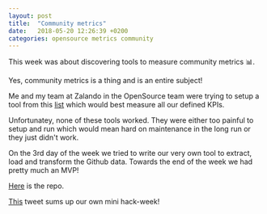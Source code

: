 ```yaml
---
layout: post
title:  "Community metrics"
date:   2018-05-20 12:26:39 +0200
categories: opensource metrics community
---
```


This week was about discovering tools to measure community metrics 📊.

Yes, community metrics is a thing and is an entire subject!

Me and my team at Zalando in the OpenSource team were trying to setup a tool from this [list](https://github.com/todogroup/guides/blob/master/tools-for-managing-open-source-programs.md) which would best measure all
our defined KPIs.

Unfortunatey, none of these tools worked. They were either too painful to setup and run which would mean hard on maintenance in the long run or they just didn't work.

On the 3rd day of the week we tried to write our very own tool to extract, load and transform the Github data. Towards the end of the week we had pretty much an MVP!

[Here](https://github.com/zalando-incubator/roadblock) is the repo.

[This](https://twitter.com/princi_ya/status/997416357980508160) tweet sums up our own mini hack-week!
